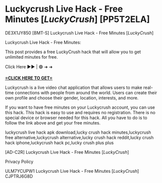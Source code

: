 # Luckycrush Live Hack - Free Minutes [*LuckyCrush*] [PP5T2ELA]

DE3X1JY850 [BMT-S] Luckycrush Live Hack - Free Minutes [*LuckyCrush*]

​Luckycrush Live Hack - Free Minutes:

This post provides a free LuckyCrush hack that will allow you to get unlimited minutes for free. 

Click Here ►► | 🟢 ➜ ➜ 

**[=CLICK HERE TO GET=](https://www.google.com/url?q=https%3A%2F%2Fappbitly.com%2FuxHKU)**

Luckycrush is a live video chat application that allows users to make real-time connections with people from around the world. Users can create their own profile and choose their gender, location, interests, and more. 

If you want to have free minutes on your Luckycrush account, you can use this hack. This hack is easy to use and requires no registration. There is no special device or browser needed for this hack. All you have to do is to follow the link above and get your free minutes. 

luckycrush live hack apk download,lucky crush hack minutes,luckycrush free alternative,luckycrush alternative,lucky crush hack reddit,lucky crush hack iphone,luckycrush hack pc,lucky crush plus plus​

[AD-C2R] Luckycrush Live Hack - Free Minutes [*LuckyCrush*]

Privacy Policy

 ULM7YCUPW1 Luckycrush Live Hack - Free Minutes [*LuckyCrush*] CJPTRJ6G8D

